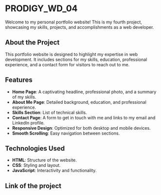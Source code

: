 # PRODIGY_WD_04

Welcome to my personal portfolio website! This is my fourth project, showcasing my skills, projects, and accomplishments as a web developer.

## About the Project

This portfolio website is designed to highlight my expertise in web development. It includes sections for my skills, education, professional experience, and a contact form for visitors to reach out to me.

## Features

- **Home Page**: A captivating headline, professional photo, and a summary of my skills.
- **About Me Page**: Detailed background, education, and professional experience.
- **Skills Section**: List of technical skills.
- **Contact Page**: A form to get in touch with me and links to my email and LinkedIn profile.
- **Responsive Design**: Optimized for both desktop and mobile devices.
- **Smooth Scrolling**: Easy navigation between sections.

## Technologies Used

- **HTML**: Structure of the website.
- **CSS**: Styling and layout.
- **JavaScript**: Interactivity and functionality.

## Link of the project


